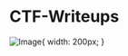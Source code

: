 # CTF-Writeups
![Image](https://github.com/user-attachments/assets/05b57768-2d51-4040-96f7-26ebb7b2af46){ width: 200px; }
